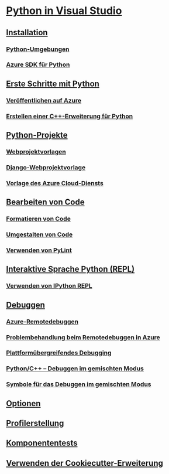 # [Python in Visual Studio](python-in-visual-studio.md)

## [Installation](installation.md)

### [Python-Umgebungen](python-environments.md)

### [Azure SDK für Python](azure-sdk-for-python.md)

## [Erste Schritte mit Python](getting-started.md)

### [Veröffentlichen auf Azure](publishing-to-azure.md)

### [Erstellen einer C++-Erweiterung für Python](cpp-and-python.md)

## [Python-Projekte](python-projects.md)

### [Webprojektvorlagen](template-web.md)

### [Django-Webprojektvorlage](template-django.md)

### [Vorlage des Azure Cloud-Diensts](template-azure-cloud-service.md)

## [Bearbeiten von Code](code-editing.md)

### [Formatieren von Code](code-formatting.md)

### [Umgestalten von Code](code-refactoring.md)

### [Verwenden von PyLint](code-pylint.md)

## [Interaktive Sprache Python (REPL)](interactive-repl.md)

### [Verwenden von IPython REPL](interactive-repl-ipython.md)

## [Debuggen](debugging.md)

### [Azure-Remotedebuggen](debugging-azure-remote.md)

### [Problembehandlung beim Remotedebuggen in Azure](debugging-azure-remote-troubleshooting.md)

### [Plattformübergreifendes Debugging](debugging-cross-platform-remote.md)

### [Python/C++ – Debuggen im gemischten Modus](debugging-mixed-mode.md)

### [Symbole für das Debuggen im gemischten Modus](debugging-symbols-for-mixed-mode.md)

## [Optionen](options.md)

## [Profilerstellung](profiling.md)

## [Komponententests](unit-testing.md)

## [Verwenden der Cookiecutter-Erweiterung](cookiecutter.md)
